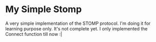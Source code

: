 # My Simple Stomp

A very simple implementation of the STOMP protocol.
I'm doing it for learning purpose only.
It's not complete yet. I only implemented the Connect function till now :|
